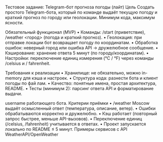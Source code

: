 Тестовое задание: Telegram-бот прогноза погоды (лайт)
Цель
Создать простого Telegram-бота, который по команде выдаёт текущую погоду и
краткий прогноз по городу или геолокации. Минимум кода, максимум ясности.

Обязательный функционал (MVP)
• Команды: /start (приветствие), /weather <город> (погода и краткий прогноз).
• Геолокация: при отправке локации бот возвращает погоду по координатам.
• Обработка ошибок: неверный город или ошибка API → дружелюбное сообщение.
• Кэширование: хранение ответа 5 минут (по городу/координатам).
• Настройки: переключение единиц измерения (°C / °F) через команды /celsius и / fahrenheit.

Требования к реализации
• Хранилище: не обязательно, можно in-memory для кэша и настроек.
• Структура кода: разнести бота и клиент погоды по фай лам.
• Качество: понятные имена, простая архитектура, README.
• Тесты (минимум 2): парсинг ответа API и форматирование выдачи.


username работающего бота.
Критерии приёмки
• /weather Moscow выдаёт осмысленный ответ (температура, описание, ветер).
• Ошибки обрабатываются корректно и дружелюбно.
• Кэш работает (повторный запрос быстрее, меньше API-вызовов).
• Переключение единиц (/celsius, /fahrenheit) учитывается в ответах.
• Проект запускается локально по README ≤ 5 минут.
Примеры сервисов с API WeatherAPI/OpenWeather
